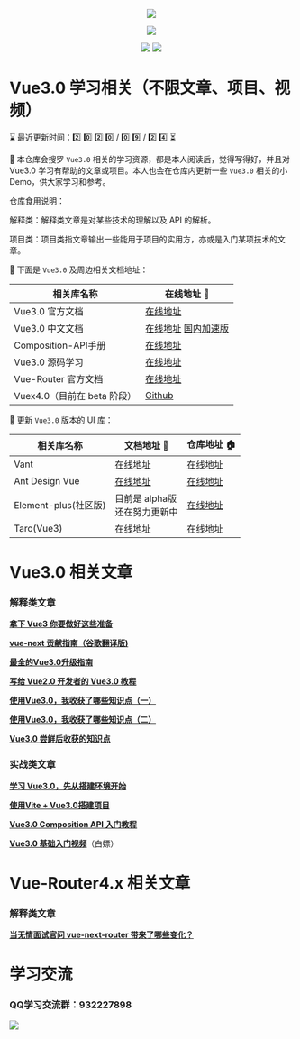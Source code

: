 <p align="center">
  <img src="https://s.yezgea02.com/1600765241808/onpeice.png" />
</p>
<p align="center">
  <img src="https://img.shields.io/badge/%E5%95%A5%E9%83%BD%E5%88%AB%E8%AF%B4-%E6%89%B6%E6%88%91%E8%B5%B7%E6%9D%A5-%2341b883?style=for-the-badge&logo=appveyor">
</p>
<p align="center">
  <img src="https://img.shields.io/badge/Vue-3.x-green">
  <img src="https://img.shields.io/badge/license-MIT-%23ccc">
</p>

# Vue3.0 学习相关（不限文章、项目、视频）
<!--   0️⃣1️⃣2️⃣3️⃣4️⃣5️⃣6️⃣7️⃣8️⃣9️⃣🔟 -->
⌛ 最近更新时间：2️⃣ 0️⃣ 2️⃣ 0️⃣ / 0️⃣ 9️⃣ / 2️⃣ 4️⃣ ⏳

👀 本仓库会搜罗 `Vue3.0` 相关的学习资源，都是本人阅读后，觉得写得好，并且对 Vue3.0 学习有帮助的文章或项目。本人也会在仓库内更新一些 `Vue3.0` 相关的小 Demo，供大家学习和参考。

仓库食用说明：

解释类：解释类文章是对某些技术的理解以及 API 的解析。

项目类：项目类指文章输出一些能用于项目的实用方，亦或是入门某项技术的文章。

📖 下面是 `Vue3.0` 及周边相关文档地址：

| 相关库名称 | 在线地址 🔗 |
| --------- | ----- |
| Vue3.0 官方文档 | [在线地址](https://v3.vuejs.org/) |
| Vue3.0 中文文档 | [在线地址](https://v3.cn.vuejs.org/) [国内加速版](https://vue3js.cn/docs/zh/)|
| Composition-API手册 | [在线地址](https://vue3js.cn/vue-composition-api/) |
| Vue3.0 源码学习 | [在线地址](https://vue3js.cn/start/) |
| Vue-Router 官方文档 | [在线地址](https://next.router.vuejs.org/) |
| Vuex4.0（目前在 beta 阶段） | [Github](https://github.com/vuejs/vuex/tree/4.0) |

🎨 更新 `Vue3.0` 版本的 UI 库：

| 相关库名称 | 文档地址 🔗 | 仓库地址 🏠 |
| --------- | ----- | ----- |
| Vant | [在线地址](https://vant-contrib.gitee.io/vant/next/#/) | [在线地址](https://github.com/youzan/vant/tree/next) |
| Ant Design Vue | [在线地址](https://2x.antdv.com/docs/vue/introduce-cn/) | [在线地址](https://github.com/vueComponent/ant-design-vue/) |
| Element-plus(社区版) | 目前是 alpha版</br>还在努力更新中 | [在线地址](https://github.com/element-plus/element-plus/issues/171) |
| Taro(Vue3) | [在线地址](http://taro-docs.jd.com/taro/docs/vue3) | [在线地址](https://github.com/nervjs/taro) |


# Vue3.0 相关文章
### 解释类文章
[**拿下 Vue3 你要做好这些准备**](https://www.juejin.im/post/6866373381424414734)

[**vue-next 贡献指南（谷歌翻译版)**](https://gitee.com/kennana/vue_next_learning)

[**最全的Vue3.0升级指南**](https://zhuanlan.zhihu.com/p/191216161)

[**写给 Vue2.0 开发者的 Vue3.0 教程**](https://cloud.tencent.com/developer/article/1633100)

[**使用Vue3.0，我收获了哪些知识点（一）**](https://mp.weixin.qq.com/s/2S6txkd_LiHCDMt7W-4iCg)

[**使用Vue3.0，我收获了哪些知识点（二）**](https://mp.weixin.qq.com/s/17WRbm6cCtsL9tiThcJKTQ)

[**Vue3.0 尝鲜后收获的知识点**](https://mp.weixin.qq.com/s/-WwYxgPqVUtftLGQLGuhkA)


### 实战类文章
[**学习 Vue3.0，先从搭建环境开始**](https://mp.weixin.qq.com/s/Hp0HYLVZX13PMMTZRUIsQQ)

[**使用Vite + Vue3.0搭建项目**](https://www.jianshu.com/p/0ebd56cb22d2)

[**Vue3.0 Composition API 入门教程**](https://blog.csdn.net/fungleo/category_10020552.html)

[**Vue3.0 基础入门视频**](https://www.bilibili.com/video/BV14k4y117LL?from=search&seid=6349481458083478669)（白嫖）

# Vue-Router4.x 相关文章
### 解释类文章
[**当无情面试官问 vue-next-router 带来了哪些变化？**](https://segmentfault.com/a/1190000022582928)
# 学习交流
### QQ学习交流群：932227898
![](https://s.yezgea02.com/1600934637990/qqroom%20(1).png)
